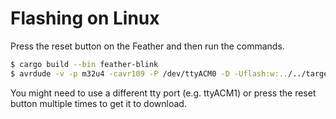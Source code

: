 # Flashing on Linux

Press the reset button on the Feather and then run the commands.
```sh
$ cargo build --bin feather-blink
$ avrdude -v -p m32u4 -cavr109 -P /dev/ttyACM0 -D -Uflash:w:../../target/avr-atmega32u4/debug/feather-blink.elf:e
```
You might need to use a different tty port (e.g. ttyACM1) or press the reset button multiple times to get it to download.
